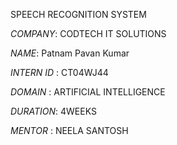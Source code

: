 SPEECH RECOGNITION SYSTEM

*COMPANY*: CODTECH IT SOLUTIONS

*NAME*: Patnam Pavan Kumar

*INTERN ID* : CT04WJ44

*DOMAIN* : ARTIFICIAL INTELLIGENCE

*DURATION*: 4WEEKS

*MENTOR* : NEELA SANTOSH
